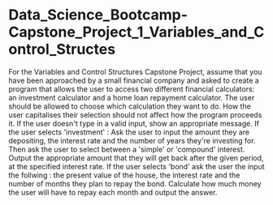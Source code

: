 # Data_Science_Bootcamp-Capstone_Project_1_Variables_and_Control_Structes

For the Variables and Control Structures Capstone Project, assume that you have been approached by a small financial company and asked to create a program that allows the user to access two different financial calculators: an investment calculator and a home loan repayment calculator. 
The user should be allowed to choose which calculation they want to do. How the user capitalises their selection should not affect how the program proceeds it. If the user doesn't type in a valid input, show an appropriate message. 
If the user selects 'investment' : Ask the user to input the amount they are depositing, the interest rate and the number of years they're investing for. Then ask the user to select between a 'simple' or 'compound' interest. Output the appropriate amount that they will get back after the given period, at the specified interest rate.
If the user selects 'bond' ask the user the input the follwing : the present value of the house, the interest rate and the number of months they plan to repay the bond. Calculate how much money the user will have to repay each month and output the answer.
